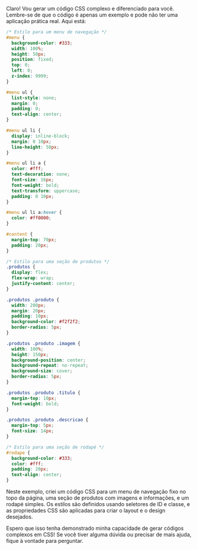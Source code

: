 Claro! Vou gerar um código CSS complexo e diferenciado para você. Lembre-se de que o código é apenas um exemplo e pode não ter uma aplicação prática real. Aqui está:

```css
/* Estilo para um menu de navegação */
#menu {
  background-color: #333;
  width: 100%;
  height: 50px;
  position: fixed;
  top: 0;
  left: 0;
  z-index: 9999;
}

#menu ul {
  list-style: none;
  margin: 0;
  padding: 0;
  text-align: center;
}

#menu ul li {
  display: inline-block;
  margin: 0 10px;
  line-height: 50px;
}

#menu ul li a {
  color: #fff;
  text-decoration: none;
  font-size: 16px;
  font-weight: bold;
  text-transform: uppercase;
  padding: 0 10px;
}

#menu ul li a:hover {
  color: #ff0000;
}

#content {
  margin-top: 70px;
  padding: 20px;
}

/* Estilo para uma seção de produtos */
.produtos {
  display: flex;
  flex-wrap: wrap;
  justify-content: center;
}

.produtos .produto {
  width: 200px;
  margin: 20px;
  padding: 10px;
  background-color: #f2f2f2;
  border-radius: 5px;
}

.produtos .produto .imagem {
  width: 100%;
  height: 150px;
  background-position: center;
  background-repeat: no-repeat;
  background-size: cover;
  border-radius: 5px;
}

.produtos .produto .titulo {
  margin-top: 10px;
  font-weight: bold;
}

.produtos .produto .descricao {
  margin-top: 5px;
  font-size: 14px;
}

/* Estilo para uma seção de rodapé */
#rodape {
  background-color: #333;
  color: #fff;
  padding: 20px;
  text-align: center;
}
```

Neste exemplo, criei um código CSS para um menu de navegação fixo no topo da página, uma seção de produtos com imagens e informações, e um rodapé simples. Os estilos são definidos usando seletores de ID e classe, e as propriedades CSS são aplicadas para criar o layout e o design desejados.

Espero que isso tenha demonstrado minha capacidade de gerar códigos complexos em CSS! Se você tiver alguma dúvida ou precisar de mais ajuda, fique à vontade para perguntar.